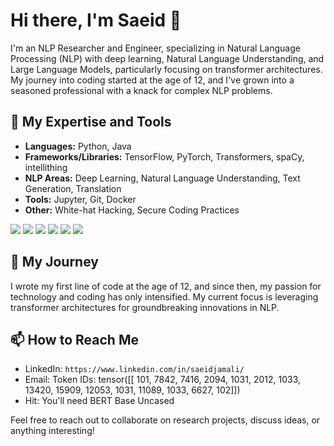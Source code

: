 # Hi there, I'm Saeid 👋

I'm an NLP Researcher and Engineer, specializing in Natural Language Processing (NLP) with deep learning, Natural Language Understanding, and Large Language Models, particularly focusing on transformer architectures. My journey into coding started at the age of 12, and I've grown into a seasoned professional with a knack for complex NLP problems. 
## 🧠 My Expertise and Tools

- **Languages:** Python, Java
- **Frameworks/Libraries:** TensorFlow, PyTorch, Transformers, spaCy, intellithing
- **NLP Areas:** Deep Learning, Natural Language Understanding, Text Generation, Translation
- **Tools:** Jupyter, Git, Docker
- **Other:** White-hat Hacking, Secure Coding Practices

![](https://img.shields.io/badge/Code-Python-informational?style=flat&logo=python&logoColor=white&color=2bbc8a)
![](https://img.shields.io/badge/Code-Java-informational?style=flat&logo=java&logoColor=white&color=2bbc8a)
![](https://img.shields.io/badge/Tool-TensorFlow-informational?style=flat&logo=tensorflow&logoColor=white&color=2bbc8a)
![](https://img.shields.io/badge/Tool-PyTorch-informational?style=flat&logo=pytorch&logoColor=white&color=2bbc8a)
![](https://img.shields.io/badge/Tool-Transformers-informational?style=flat&logo=huggingface&logoColor=white&color=2bbc8a)
![](https://img.shields.io/badge/Tool-intellithing-informational?style=flat&logo=pytorch&logoColor=white&color=2bbc8a)

<!-- Update these badges with your own stack -->
<!--
## 📈 GitHub Stats

<a href="https://github.com/Saeidjamali">
  <img align="center" src="https://github-readme-stats.vercel.app/api/top-langs/?username=Saeidjamali&hide=html&title_color=ffffff&text_color=c9cacc&icon_color=2bbc8a&bg_color=1d1f21" />
</a>
<a href="https://github.com/Saeidjamali">
  <img align="center" src="https://github-readme-stats.vercel.app/api?username=Saeidjamali&show_icons=true&line_height=27&count_private=true&title_color=ffffff&text_color=c9cacc&icon_color=2bbc8a&bg_color=1d1f21" alt="[Your Name]'s GitHub Stats" />
</a>
-->
## 🚀 My Journey

I wrote my first line of code at the age of 12, and since then, my passion for technology and coding has only intensified. My current focus is leveraging transformer architectures for groundbreaking innovations in NLP.

<!--## 📝 Research & Publications

- "[Title of Your Research Paper](link-to-paper)": Published in [Journal/Conference Name]
- "[Title of Your Project](link-to-project)": An open-source project for NLP enthusiasts and professionals
<!-- Add your research papers, talks, and other publications -->

## 📫 How to Reach Me

- LinkedIn: `https://www.linkedin.com/in/saeidjamali/`
- Email: Token IDs: tensor([[  101,  7842,  7416,  2094,  1031,  2012,  1033, 13420, 15909, 12053,
          1031, 11089,  1033,  6627,   102]])
- Hit: You'll need BERT Base Uncased

Feel free to reach out to collaborate on research projects, discuss ideas, or anything interesting!

<!--
**[YourGitHubUsername]/[YourGitHubUsername]** is a ✨ _special_ ✨ repository because its `README.md` (this file) appears on your GitHub profile.
-->
